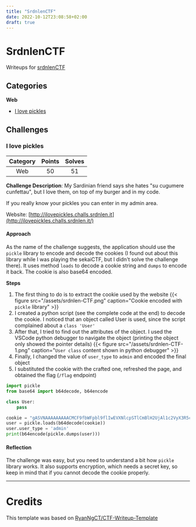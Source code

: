 ```yaml
---
title: "SrdnlenCTF"
date: 2022-10-12T23:08:58+02:00
draft: true
---
```


# SrdnlenCTF
Writeups for [srdnlenCTF](https://ctf.srdnlen.it/)

## Categories
**Web**
-  [I love pickles](#i-love-pickles)

## Challenges
### I love pickles

| **Category** | **Points** | **Solves** |
|:------------:|:----------:|:----------:|
|   Web  |      50     |     51     |

**Challenge Description**: My Sardinian friend says she hates "su cugumere cunfettau", but I love them, on top of my burger and in my code.  
  
If you really know your pickles you can enter in my admin area.  
  
Website: [http://ilovepickles.challs.srdnlen.it](http://ilovepickles.challs.srdnlen.it/)

#### Approach
As the name of the challenge suggests, the application should use the `pickle` library to encode and decode the cookies (I found out about this library while I was playing the sekaiCTF, but I didn't solve the challenge there). It uses method `loads` to decode a cookie string and `dumps` to encode it back. The cookie is also base64 encoded.

**Steps**
1. The first thing to do is to extract the cookie used by the website
{{< figure src="/assets/srdnlen-CTF.png" caption="Cookie encoded with `pickle` library" >}}
2. I created a python script (see the complete code at the end) to decode the cookie. I noticed that an object called User is used, since the script complained about a `class 'User'`
3. After that, I tried to find out the attributes of the object. I used the VSCode python debugger to navigate the object (printing the object only showed the pointer details)
{{< figure src="/assets/srdnlen-CTF-1.png" caption="`User class` content shown in python debugger" >}}
4. Finally, I changed the value of `user_type` to `admin` and encoded the final object
5. I substituted the cookie with the crafted one, refreshed the page, and obtained the flag (`/flag` endpoint)

```python
import pickle
from base64 import b64decode, b64encode

class User:
    pass

cookie = "gASVNAAAAAAAAACMCF9fbWFpbl9flIwEVXNlcpSTlCmBlH2UjAl1c2VyX3R5cGWUjAlBbm9ueW1vdXOUc2Iu"
user = pickle.loads(b64decode(cookie))
user.user_type = 'admin'
print(b64encode(pickle.dumps(user)))
```
#### Reflection
The challenge was easy, but you need to understand a bit how `pickle` library works. It also supports encryption, which needs a secret key, so keep in mind that if you cannot decode the cookie properly.

---


# Credits
This template was based on [RyanNgCT/CTF-Writeup-Template](https://github.com/RyanNgCT/CTF-Writeup-Template)